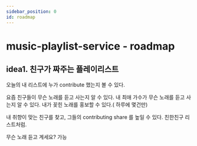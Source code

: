 ```yaml
---
sidebar_position: 0
id: roadmap
---
```


# music-playlist-service - roadmap

## idea1. 친구가 짜주는 플레이리스트 

오늘의 내 리스트에 누가 contribute 했는지 볼 수 있다.

요즘 친구들이 무슨 노래를 듣고 사는지 알 수 있다.
내 최애 가수가 무슨 노래를 듣고 사는지 알 수 있다.
내가 꽂힌 노래를 홍보할 수 있다.( 하루에 몇건만)

내 취향이 맞는 친구를 찾고, 그들의 contributing share 를 높일 수 있다. 친한친구 리스트처럼.

무슨 노래 듣고 계세요? 가능

